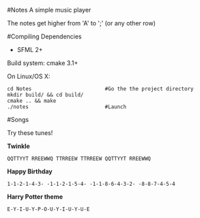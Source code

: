 #Notes
A simple music player

The notes get higher from 'A' to ';' (or any other row)

#Compiling
Dependencies

* SFML 2+

Build system: cmake 3.1+


On Linux/OS X:

```
cd Notes                        #Go the the project directory
mkdir build/ && cd build/
cmake .. && make
./notes                         #Launch
```

#Songs

Try these tunes!

**Twinkle**
  ```
  QQTTYYT RREEWWQ TTRREEW TTRREEW QQTTYYT RREEWWQ
  ```
**Happy Birthday**
  ```
  1-1-2-1-4-3- -1-1-2-1-5-4- -1-1-8-6-4-3-2- -8-8-7-4-5-4
  ```
**Harry Potter theme**
  ```
  E-Y-I-U-Y-P-O-U-Y-I-U-Y-U-E
  ```

